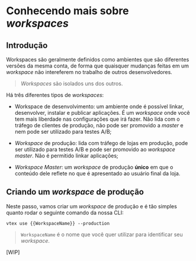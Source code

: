 # Conhecendo mais sobre _workspaces_

## Introdução

Workspaces são geralmente definidos como ambientes que são diferentes versões da mesma conta, de forma que quaisquer mudanças feitas em um _workspace_ não intereferem no trabalho de outros desenvolvedores.

> _Workspaces_ são isolados uns dos outros.


Há três diferentes tipos de _workspaces_:

- Workspace de desenvolvimento: um ambiente onde é possível linkar, desenvolver, instalar e publicar aplicações. É um _workspace_ onde você tem mais liberdade nas configurações que irá fazer. Não lida com o tráfego de clientes de produção, não pode ser promovido a _master_ e nem pode ser utilizado para testes A/B;

- _Workspace_ de produção: lida com tráfego de lojas em produção, pode ser utilizado para testes A/B e pode ser promovido ao _workspace master_. Não é permitido linkar aplicações;

- _Workspace Master_: um _workspace_ de produção **único** em que o conteúdo dele reflete no que é apresentado ao usuário final da loja.

## Criando um _workspace_ de produção

Neste passo, vamos criar um _workspace_ de produção e é tão simples quanto rodar o seguinte comando da nossa CLI:

```
vtex use {{WorkspaceName}} --production
```

> `WorkspaceName` é o nome que você quer utilizar para identificar seu _workspace_.

[WIP]
